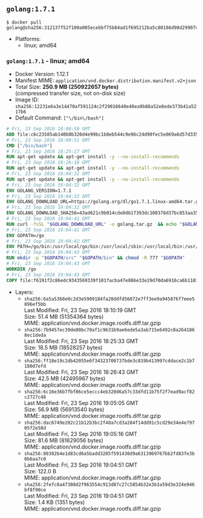 ## `golang:1.7.1`

```console
$ docker pull golang@sha256:312137f52f100a005ecebbf75b84ad1f695212ba5c80186d98d29907cb9604a5
```

-	Platforms:
	-	linux; amd64

### `golang:1.7.1` - linux; amd64

-	Docker Version: 1.12.1
-	Manifest MIME: `application/vnd.docker.distribution.manifest.v2+json`
-	Total Size: **250.9 MB (250922657 bytes)**  
	(compressed transfer size, not on-disk size)
-	Image ID: `sha256:12231e6a3e14470af591124c2f29016640e48ea9b88a52e0ede373b41a5217b6`
-	Default Command: `["\/bin\/bash"]`

```dockerfile
# Fri, 23 Sep 2016 18:08:50 GMT
ADD file:c6c23585ab140b0b320d4e99bc1b0eb544c9e96c24d90fec5e069a6d57d335ca in / 
# Fri, 23 Sep 2016 18:08:51 GMT
CMD ["/bin/bash"]
# Fri, 23 Sep 2016 18:25:17 GMT
RUN apt-get update && apt-get install -y --no-install-recommends 		ca-certificates 		curl 		wget 	&& rm -rf /var/lib/apt/lists/*
# Fri, 23 Sep 2016 18:26:18 GMT
RUN apt-get update && apt-get install -y --no-install-recommends 		bzr 		git 		mercurial 		openssh-client 		subversion 				procps 	&& rm -rf /var/lib/apt/lists/*
# Fri, 23 Sep 2016 19:04:31 GMT
RUN apt-get update && apt-get install -y --no-install-recommends 		g++ 		gcc 		libc6-dev 		make 	&& rm -rf /var/lib/apt/lists/*
# Fri, 23 Sep 2016 19:04:32 GMT
ENV GOLANG_VERSION=1.7.1
# Fri, 23 Sep 2016 19:04:32 GMT
ENV GOLANG_DOWNLOAD_URL=https://golang.org/dl/go1.7.1.linux-amd64.tar.gz
# Fri, 23 Sep 2016 19:04:32 GMT
ENV GOLANG_DOWNLOAD_SHA256=43ad621c9b014cde8db17393dc108378d37bc853aa351a6c74bf6432c1bbd182
# Fri, 23 Sep 2016 19:04:41 GMT
RUN curl -fsSL "$GOLANG_DOWNLOAD_URL" -o golang.tar.gz 	&& echo "$GOLANG_DOWNLOAD_SHA256  golang.tar.gz" | sha256sum -c - 	&& tar -C /usr/local -xzf golang.tar.gz 	&& rm golang.tar.gz
# Fri, 23 Sep 2016 19:04:41 GMT
ENV GOPATH=/go
# Fri, 23 Sep 2016 19:04:42 GMT
ENV PATH=/go/bin:/usr/local/go/bin:/usr/local/sbin:/usr/local/bin:/usr/sbin:/usr/bin:/sbin:/bin
# Fri, 23 Sep 2016 19:04:43 GMT
RUN mkdir -p "$GOPATH/src" "$GOPATH/bin" && chmod -R 777 "$GOPATH"
# Fri, 23 Sep 2016 19:04:43 GMT
WORKDIR /go
# Fri, 23 Sep 2016 19:04:43 GMT
COPY file:f6191f2c86edc9343569339f101facba47e886e33e29d70da6916ca6b1101a53 in /usr/local/bin/ 
```

-	Layers:
	-	`sha256:6a5a5368e0c2d3e5909184fa28ddfd56072e7ff3ee9a945876f7eee5896ef5bb`  
		Last Modified: Fri, 23 Sep 2016 18:10:19 GMT  
		Size: 51.4 MB (51354364 bytes)  
		MIME: application/vnd.docker.image.rootfs.diff.tar.gzip
	-	`sha256:7b9457ec39de00bc70af1c9631b9ae6ede5a3ab715e6492c0a2641868ec1deda`  
		Last Modified: Fri, 23 Sep 2016 18:25:33 GMT  
		Size: 18.5 MB (18528257 bytes)  
		MIME: application/vnd.docker.image.rootfs.diff.tar.gzip
	-	`sha256:ff18e19c2db42055e6f34323700737bde3c819b413997cddace2c1b7180d7efd`  
		Last Modified: Fri, 23 Sep 2016 18:26:43 GMT  
		Size: 42.5 MB (42495967 bytes)  
		MIME: application/vnd.docker.image.rootfs.diff.tar.gzip
	-	`sha256:6c16e36b7fbf86ce5eccc4eb320d6a57c33dfd11b75f2f7ead9acf82c2727c48`  
		Last Modified: Fri, 23 Sep 2016 19:05:05 GMT  
		Size: 56.9 MB (56913540 bytes)  
		MIME: application/vnd.docker.image.rootfs.diff.tar.gzip
	-	`sha256:dac6749e202c21b12b3bc2f48a7cd3a284f14dd91c5cd29e34e4e79705f2e58d`  
		Last Modified: Fri, 23 Sep 2016 19:05:16 GMT  
		Size: 81.6 MB (81629056 bytes)  
		MIME: application/vnd.docker.image.rootfs.diff.tar.gzip
	-	`sha256:80302b4e1d83cd6a5badd3205f591430d9a6313969767bb2fd83fe3b0b6aa7c0`  
		Last Modified: Fri, 23 Sep 2016 19:04:51 GMT  
		Size: 122.0 B  
		MIME: application/vnd.docker.image.rootfs.diff.tar.gzip
	-	`sha256:2fefc8a47308d2f963554c913d87c27c5854b32e3b3a59d3e324e946bf8f90ce`  
		Last Modified: Fri, 23 Sep 2016 19:04:51 GMT  
		Size: 1.4 KB (1351 bytes)  
		MIME: application/vnd.docker.image.rootfs.diff.tar.gzip
